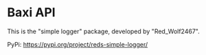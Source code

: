 # Baxi API

This is the "simple logger" package, developed by "Red_Wolf2467".

PyPi: https://pypi.org/project/reds-simple-logger/
